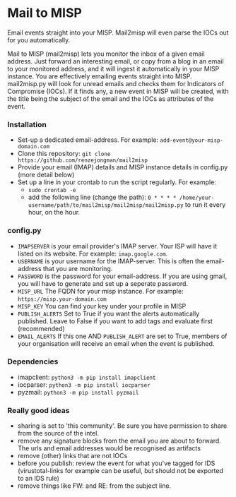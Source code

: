 # Mail to MISP
Email events straight into your MISP. Mail2misp will even parse the IOCs out for you automatically.

Mail to MISP (mail2misp) lets you monitor the inbox of a given email address. Just forward an interesting email, or copy from a blog in an email to your monitored address, and it will ingest it automatically in your MISP instance. You are effectively emailing events straight into MISP.
mail2misp.py will look for unread emails and checks them for Indicators of Compromise (IOCs). If it finds any, a new event in MISP will be created, with the title being the subject of the email and the IOCs as attributes of the event.

### Installation
* Set-up a dedicated email-address. For example: `add-event@your-misp-domain.com`
* Clone this repository: `git clone https://github.com/renzejongman/mail2misp`
* Provide your email (IMAP) details and MISP instance details in config.py (more detail below)
* Set up a line in your crontab to run the script regularly. For example:
	* `sudo crontab -e`
	* add the following line (change the path): `0 * * * * /home/your-username/path/to/mail2misp/mail2misp/mail2misp.py` to run it every hour, on the hour.

### config.py
* `IMAPSERVER`		is your email provider's IMAP server. Your ISP will have it listed on its website. For example: `imap.google.com`.
* `USERNAME` 		is your username for the IMAP-server. This is often the email-address that you are monitoring.
* `PASSWORD`		is the password for your email-address. If you are using gmail, you will have to generate and set up a seperate password.
* `MISP_URL`		The FQDN for your misp instance. For example: `https://misp.your-domain.com`
* `MISP_KEY`		You can find your key under your profile in MISP
* `PUBLISH_ALERTS`	Set to True if you want the alerts automatically published. Leave to False if you want to add tags and evaluate first (recommended)
* `EMAIL_ALERTS`	If this one AND `PUBLISH_ALERT` are set to True, members of your organisation will receive an email when the event is published.

### Dependencies
* imapclient:	`python3 -m pip install imapclient`
* iocparser:	`python3 -m pip install iocparser`
* pyzmail:		`python3 -m pip install pyzmail`

### Really good ideas
* sharing is set to 'this community'. Be sure you have permission to share from the source of the intel.
* remove any signature blocks from the email you are about to forward. The urls and email addresses would be recognised as artifacts
* remove (other) links that are not IOCs
* before you publish: review the event for what you've tagged for IDS (virustotal-links for example can be useful, but should not be exported to an IDS rule)
* remove things like FW: and RE: from the subject line.
